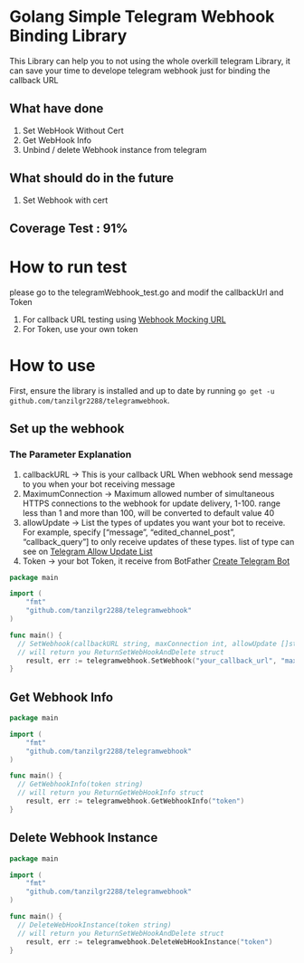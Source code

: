 # Golang Simple Telegram Webhook Binding Library

This Library can help you to not using the whole overkill telegram Library,
it can save your time to develope telegram webhook just for binding the callback URL

## What have done
1. Set WebHook Without Cert
2. Get WebHook Info
3. Unbind / delete Webhook instance from telegram

## What should do in the future
1. Set Webhook with cert

## Coverage Test : 91%

# How to run test
please go to the telegramWebhook_test.go and modif the callbackUrl and Token
1. For callback URL testing using [Webhook Mocking URL](https://webhook.site)
2. For Token, use your own token

# How to use
First, ensure the library is installed and up to date by running
`go get -u github.com/tanzilgr2288/telegramwebhook`.

## Set up the webhook 

### The Parameter Explanation
1. callbackURL -> This is your callback URL When webhook send message to you when your bot receiving message
2. MaximumConnection -> Maximum allowed number of simultaneous HTTPS connections to the webhook for update delivery, 1-100. range less than 1 and more than 100, will be converted to default value 40
3. allowUpdate -> List the types of updates you want your bot to receive. For example, specify [“message”, “edited_channel_post”, “callback_query”] to only receive updates of these types. list of type can see on [Telegram Allow Update List](https://core.telegram.org/bots/api#update)
4. Token -> your bot Token, it receive from BotFather [Create Telegram Bot](https://core.telegram.org/bots#botfather)
```go
package main

import (
	"fmt"
	"github.com/tanzilgr2288/telegramwebhook"
)

func main() {
  // SetWebhook(callbackURL string, maxConnection int, allowUpdate []string, token string)
  // will return you ReturnSetWebHookAndDelete struct
	result, err := telegramwebhook.SetWebhook("your_callback_url", "maximum_connection", "your_allow_update_list", "token")
}

```
## Get Webhook Info
```go
package main

import (
	"fmt"
	"github.com/tanzilgr2288/telegramwebhook"
)

func main() {
  // GetWebhookInfo(token string)
  // will return you ReturnGetWebHookInfo struct
	result, err := telegramwebhook.GetWebhookInfo("token")
}

```

## Delete Webhook Instance
```go
package main

import (
	"fmt"
	"github.com/tanzilgr2288/telegramwebhook"
)

func main() {
  // DeleteWebHookInstance(token string)
  // will return you ReturnSetWebHookAndDelete struct
	result, err := telegramwebhook.DeleteWebHookInstance("token")
}

```
